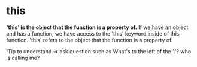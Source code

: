# this

**'this' is the object that the function is a property of.**
If we have an object and has a function, we have access to the 'this' keyword inside of this function.
'this' refers to the object that the function is a property of.

!Tip to understand => ask question such as What's to the left of the '.'? who is calling me?

